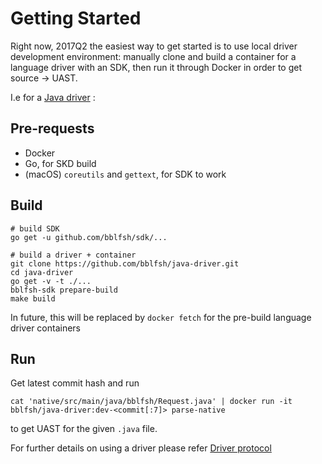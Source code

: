 
# Getting Started

Right now, 2017Q2 the easiest way to get started is to use local driver development environment: manually clone and build a container for a language driver with an SDK, then run it through Docker in order to get source -> UAST.

I.e for a [Java driver](https://github.com/bblfsh/java-driver) :

## Pre-requests
 - Docker
 - Go, for SKD build
 - (macOS) `coreutils` and `gettext`, for SDK to work


## Build
```
# build SDK
go get -u github.com/bblfsh/sdk/...

# build a driver + container
git clone https://github.com/bblfsh/java-driver.git
cd java-driver
go get -v -t ./...
bblfsh-sdk prepare-build
make build
```

In future, this will be replaced by `docker fetch` for the pre-build language driver containers

## Run
Get latest commit hash and run

```
cat 'native/src/main/java/bblfsh/Request.java' | docker run -it bblfsh/java-driver:dev-<commit[:7]> parse-native
```

to get UAST for the given `.java` file.

For further details on using a driver please refer [Driver protocol](../driver/protocol.md#example)
